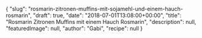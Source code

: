 {
    "slug": "rosmarin-zitronen-muffins-mit-sojamehl-und-einem-hauch-rosmarin",
    "draft": true,
    "date": "2018-07-01T13:08:00+00:00",
    "title": "Rosmarin Zitronen Muffins mit einem Hauch Rosmarin",
    "description": null,
    "featuredImage": null,
    "author": "Gabi",
    "recipe": null
}

